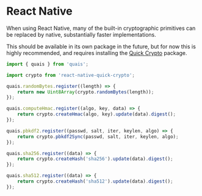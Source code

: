 # React Native

When using React Native, many of the built-in cryptographic primitives
can be replaced by native, substantially faster implementations.

This should be available in its own package in the future, but for now
this is highly recommended, and requires installing the
[Quick Crypto](https://www.npmjs.com/package/react-native-quick-crypto) package.

```js
import { quais } from 'quais';

import crypto from 'react-native-quick-crypto';

quais.randomBytes.register((length) => {
    return new Uint8Array(crypto.randomBytes(length));
});

quais.computeHmac.register((algo, key, data) => {
    return crypto.createHmac(algo, key).update(data).digest();
});

quais.pbkdf2.register((passwd, salt, iter, keylen, algo) => {
    return crypto.pbkdf2Sync(passwd, salt, iter, keylen, algo);
});

quais.sha256.register((data) => {
    return crypto.createHash('sha256').update(data).digest();
});

quais.sha512.register((data) => {
    return crypto.createHash('sha512').update(data).digest();
});
```
